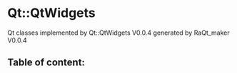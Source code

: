 Qt::QtWidgets
=============

Qt classes implemented by Qt::QtWidgets V0.0.4
generated by RaQt_maker V0.0.4

Table of content:
-----------------

